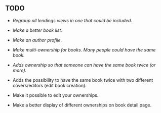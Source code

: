 TODO
---

* *Regroup all lendings views in one that could be included.*

* *Make a better book list.*

* *Make an author profile.*

* *Make multi-ownership for books. Many people could have the same book.*

* *Adds ownership so that someone can have the same book twice (or more).*

* Adds the possibility to have the same book twice with two different covers/editors (edit book creation).

* Make it possible to edit your ownerships.

* Make a better display of different ownerships on book detail page.
